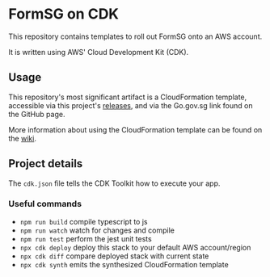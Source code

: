 # FormSG on CDK

This repository contains templates to roll out FormSG onto an AWS account.

It is written using AWS' Cloud Development Kit (CDK).

## Usage

This repository's most significant artifact is a CloudFormation template,
accessible via this project's 
[releases](https://github.com/opengovsg/formsg-on-cdk/releases), 
and via the Go.gov.sg link found on the GitHub page.

More information about using the CloudFormation template can be found on the
[wiki](https://github.com/opengovsg/formsg-on-cdk/wiki).

## Project details

The `cdk.json` file tells the CDK Toolkit how to execute your app.

### Useful commands

* `npm run build`   compile typescript to js
* `npm run watch`   watch for changes and compile
* `npm run test`    perform the jest unit tests
* `npx cdk deploy`  deploy this stack to your default AWS account/region
* `npx cdk diff`    compare deployed stack with current state
* `npx cdk synth`   emits the synthesized CloudFormation template
